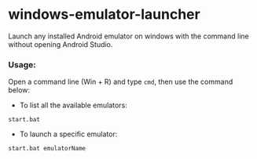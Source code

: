 # windows-emulator-launcher
Launch any installed Android emulator on windows with the command line without opening Android Studio.

### Usage:

Open a command line (Win + R) and type `cmd`, then use the command below:

- To list all the available emulators:
```
start.bat
```

- To launch a specific emulator:
```
start.bat emulatorName
```
